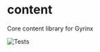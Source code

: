 # content

Core content library for Gyrinx

![Tests](https://github.com/gyrinx-app/content/actions/workflows/test.yaml/badge.svg)
